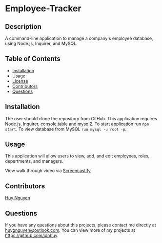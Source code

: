 # Employee-Tracker

## Description 
A command-line application to manage a company's employee database, using Node.js, Inquirer, and MySQL.

## Table of Contents
* [Installation](#installation)
* [Usage](#usage)
* [License](#license)
* [Contributors](#contributors)
* [Questions](#questions)

## Installation 
The user should clone the repository from GitHub. This application requires Node.js, Inquirer, console.table and mysql2. To start application run `npm start`. To view database from MySQL `run mysql -u root -p`. 

## Usage 
This application will allow users to view, add, and edit employees, roles, departments, and managers. 

View walk through video via [Screencastify](https://drive.google.com/file/d/1AZJCFj377z5FkexnX3vBfosWrv6CFhQi/view)

## Contributors
<a href="https://github.com/idahuy">Huy Nguyen</a>

## Questions
If you have any questions about this projects, please contact me directly at huygnguyen@outlook.com. You can view more of my projects at https://github.com/idahuy.